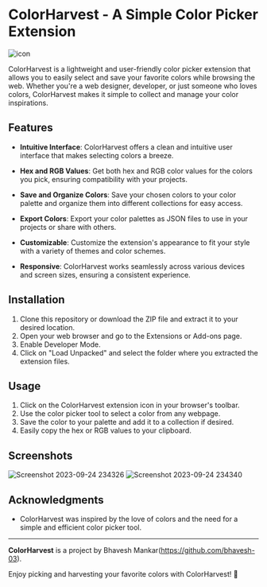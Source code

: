 # ColorHarvest - A Simple Color Picker Extension

![icon](https://github.com/bhavesh-03/ColorHarvest-Chrome-Extension/assets/97275829/353ac77e-8f12-48b8-9669-8109af5273bb)

ColorHarvest is a lightweight and user-friendly color picker extension that allows you to easily select and save your favorite colors while browsing the web. Whether you're a web designer, developer, or just someone who loves colors, ColorHarvest makes it simple to collect and manage your color inspirations.

## Features

- **Intuitive Interface**: ColorHarvest offers a clean and intuitive user interface that makes selecting colors a breeze.

- **Hex and RGB Values**: Get both hex and RGB color values for the colors you pick, ensuring compatibility with your projects.

- **Save and Organize Colors**: Save your chosen colors to your color palette and organize them into different collections for easy access.

- **Export Colors**: Export your color palettes as JSON files to use in your projects or share with others.

- **Customizable**: Customize the extension's appearance to fit your style with a variety of themes and color schemes.

- **Responsive**: ColorHarvest works seamlessly across various devices and screen sizes, ensuring a consistent experience.

## Installation

1. Clone this repository or download the ZIP file and extract it to your desired location.
2. Open your web browser and go to the Extensions or Add-ons page.
3. Enable Developer Mode.
4. Click on "Load Unpacked" and select the folder where you extracted the extension files.

## Usage

1. Click on the ColorHarvest extension icon in your browser's toolbar.
2. Use the color picker tool to select a color from any webpage.
3. Save the color to your palette and add it to a collection if desired.
4. Easily copy the hex or RGB values to your clipboard.

## Screenshots
![Screenshot 2023-09-24 234326](https://github.com/bhavesh-03/ColorHarvest-Chrome-Extension/assets/97275829/d0006119-ab04-4ede-a0ee-68204edc0d0c)
![Screenshot 2023-09-24 234340](https://github.com/bhavesh-03/ColorHarvest-Chrome-Extension/assets/97275829/6d348bf5-9d92-45f1-bb9b-043021e68772)


## Acknowledgments

- ColorHarvest was inspired by the love of colors and the need for a simple and efficient color picker tool.

---

**ColorHarvest** is a project by Bhavesh Mankar(https://github.com/bhavesh-03).

Enjoy picking and harvesting your favorite colors with ColorHarvest! 🌈
